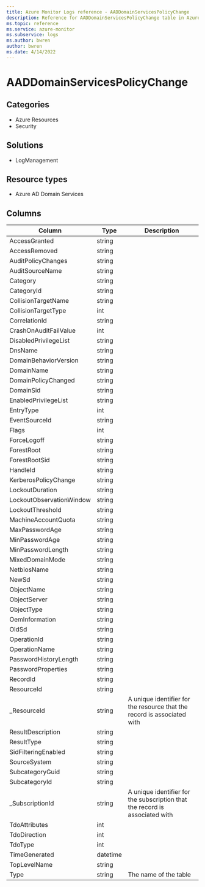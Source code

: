 ```yaml
---
title: Azure Monitor Logs reference - AADDomainServicesPolicyChange
description: Reference for AADDomainServicesPolicyChange table in Azure Monitor Logs.
ms.topic: reference
ms.service: azure-monitor
ms.subservice: logs
ms.author: bwren
author: bwren
ms.date: 4/14/2022
---
```


# AADDomainServicesPolicyChange

 

## Categories

- Azure Resources
- Security
## Solutions

- LogManagement
## Resource types

- Azure AD Domain Services




## Columns

| Column | Type | Description |
| --- | --- | --- |
| AccessGranted | string |  |
| AccessRemoved | string |  |
| AuditPolicyChanges | string |  |
| AuditSourceName | string |  |
| Category | string |  |
| CategoryId | string |  |
| CollisionTargetName | string |  |
| CollisionTargetType | int |  |
| CorrelationId | string |  |
| CrashOnAuditFailValue | int |  |
| DisabledPrivilegeList | string |  |
| DnsName | string |  |
| DomainBehaviorVersion | string |  |
| DomainName | string |  |
| DomainPolicyChanged | string |  |
| DomainSid | string |  |
| EnabledPrivilegeList | string |  |
| EntryType | int |  |
| EventSourceId | string |  |
| Flags | int |  |
| ForceLogoff | string |  |
| ForestRoot | string |  |
| ForestRootSid | string |  |
| HandleId | string |  |
| KerberosPolicyChange | string |  |
| LockoutDuration | string |  |
| LockoutObservationWindow | string |  |
| LockoutThreshold | string |  |
| MachineAccountQuota | string |  |
| MaxPasswordAge | string |  |
| MinPasswordAge | string |  |
| MinPasswordLength | string |  |
| MixedDomainMode | string |  |
| NetbiosName | string |  |
| NewSd | string |  |
| ObjectName | string |  |
| ObjectServer | string |  |
| ObjectType | string |  |
| OemInformation | string |  |
| OldSd | string |  |
| OperationId | string |  |
| OperationName | string |  |
| PasswordHistoryLength | string |  |
| PasswordProperties | string |  |
| RecordId | string |  |
| ResourceId | string |  |
| _ResourceId | string | A unique identifier for the resource that the record is associated with |
| ResultDescription | string |  |
| ResultType | string |  |
| SidFilteringEnabled | string |  |
| SourceSystem | string |  |
| SubcategoryGuid | string |  |
| SubcategoryId | string |  |
| _SubscriptionId | string | A unique identifier for the subscription that the record is associated with |
| TdoAttributes | int |  |
| TdoDirection | int |  |
| TdoType | int |  |
| TimeGenerated | datetime |  |
| TopLevelName | string |  |
| Type | string | The name of the table |
